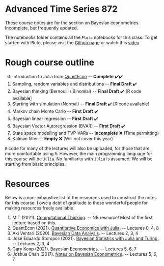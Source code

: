 # Advanced Time Series 872 

These course notes are for the section on Bayesian econometrics. Incomplete, but frequently updated. 

The notebooks folder contains all the `Pluto` notebooks for this class. To get started with Pluto, please visit the [Github page](https://github.com/fonsp/Pluto.jl) or watch this [video](https://www.youtube.com/watch?v=OOjKEgbt8AI)  

# Rough course outline

0. Introduction to Julia from [QuantEcon](https://julia.quantecon.org/getting_started_julia/index.html) -- **Complete** ✔️✔️
1. Sampling, random variables and distributions -- **Final Draft** ✔️
2. Bayesian thinking (Bernoulli / Binomial) -- **Final Draft** ✔️ [R code available]
3. Starting with simulation (Normal) -- **Final Draft** ✔️ [R code available]
4. Markov chain Monte Carlo -- **First Draft** ✔️
5. Bayesian linear regression -- **First Draft** ✔️
6. Bayesian Vector Autoregression (BVAR) -- **First Draft** ✔️
7. State space modelling and TVP-VARs -- **Incomplete** ❌ (Time permitting)
8. Kalman filter -- **Empty** ❌ (Will not cover this year)

`R` code for many of the lectures will also be uploaded, for those that are more comfortable using `R`. However, the main programming language for this course will be `Julia`. No familiarity with `Julia` is assumed. We will be starting from basic principles. 

# Resources

Below is a non-exhaustive list of the resources used to construct the notes for this course. I owe a debt of gratitude to these wonderful people for making resources freely available. 

1. MIT (2021). [Computational Thinking](https://computationalthinking.mit.edu). -- NB resource! Most of the first lecture based on this. 
2. QuantEcon (2021). [Quantitative Economics with Julia](https://julia.quantecon.org/). -- Lectures 0, 4, 8
3. Aki Vehtari (2020). [Bayesian Data Analysis](https://avehtari.github.io/BDA_course_Aalto/index.html). -- Lectures 2, 3, 4
4. José Eduardo Storopoli (2021). [Bayesian Statistics with Julia and Turing.](https://storopoli.io/Bayesian-Julia/) -- Lectures 2, 3, 4
5. Gary Koop (2021). [Bayesian Econometrics](https://sites.google.com/site/garykoop/teaching/sgpe-bayesian-econometrics). -- Lectures 5, 6, 7
6. Joshua Chan (2017). [Notes on Bayesian Econometrics](https://joshuachan.org/notes_BayesMacro.html). -- Lectures 5, 6, 7
